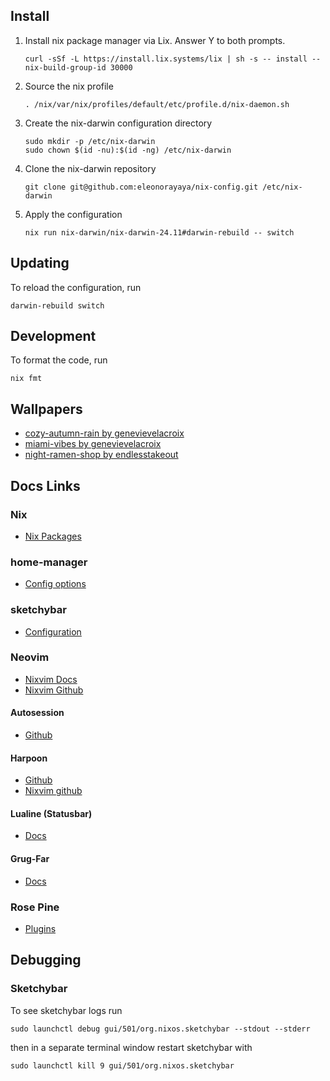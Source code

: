 ## Install

1. Install nix package manager via Lix. Answer Y to both prompts.

   ```
   curl -sSf -L https://install.lix.systems/lix | sh -s -- install --nix-build-group-id 30000
   ```

2. Source the nix profile

   ```
   . /nix/var/nix/profiles/default/etc/profile.d/nix-daemon.sh
   ```

3. Create the nix-darwin configuration directory

   ```
   sudo mkdir -p /etc/nix-darwin
   sudo chown $(id -nu):$(id -ng) /etc/nix-darwin
   ```

4. Clone the nix-darwin repository

   ```
   git clone git@github.com:eleonorayaya/nix-config.git /etc/nix-darwin
   ```

5. Apply the configuration

   ```
   nix run nix-darwin/nix-darwin-24.11#darwin-rebuild -- switch
   ```

## Updating

To reload the configuration, run

```
darwin-rebuild switch
```

## Development

To format the code, run

```
nix fmt
```

## Wallpapers

 - [cozy-autumn-rain by genevievelacroix](https://www.genevievelacroix.com/)
 - [miami-vibes by genevievelacroix](https://www.genevievelacroix.com/)
 - [night-ramen-shop by endlesstakeout](https://www.endlesstakeout.com/)


## Docs Links

### Nix
 - [Nix Packages](https://search.nixos.org/packages)

### home-manager
 - [Config options](https://home-manager.dev/manual/24.11/options.xhtml)

### sketchybar
 - [Configuration](https://felixkratz.github.io/SketchyBar/config/items#geometry-properties)

### Neovim
 - [Nixvim Docs](https://nix-community.github.io/nixvim/24.11/)
 - [Nixvim Github](https://github.com/nix-community/nixvim/blob/nixos-24.11/)

#### Autosession
 - [Github](https://github.com/rmagatti/auto-session/)

#### Harpoon
 - [Github](https://github.com/ThePrimeagen/harpoon/tree/harpoon2)
 - [Nixvim github](https://github.com/nix-community/nixvim/blob/nixos-24.11/plugins/by-name/harpoon/default.nix)

#### Lualine (Statusbar)
 - [Docs](https://github.com/nvim-lualine/lualine.nvim/tree/master)

#### Grug-Far
 - [Docs](https://github.com/MagicDuck/grug-far.nvim)

### Rose Pine
 - [Plugins](https://rosepinetheme.com/themes/)


## Debugging

### Sketchybar

To see sketchybar logs run
```
sudo launchctl debug gui/501/org.nixos.sketchybar --stdout --stderr
```

then in a separate terminal window restart sketchybar with 

```
sudo launchctl kill 9 gui/501/org.nixos.sketchybar
```
